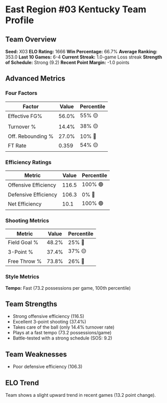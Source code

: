# East Region #03 Kentucky Team Profile
## Team Overview
**Seed:** X03
**ELO Rating:** 1666
**Win Percentage:** 66.7%
**Average Ranking:** 353.0
**Last 10 Games:** 6-4
**Current Streak:** 1.0-game Loss streak
**Strength of Schedule:** Strong (9.2)
**Recent Point Margin:** -1.0 points

## Advanced Metrics
### Four Factors
| Factor | Value | Percentile |
|--------|-------|------------|
| Effective FG% | 56.0% | 55% 🟡 |
| Turnover % | 14.4% | 38% 🟡 |
| Off. Rebounding % | 27.0% | 10% 🔴 |
| FT Rate | 0.359 | 54% 🟡 |

### Efficiency Ratings
| Metric | Value | Percentile |
|--------|-------|------------|
| Offensive Efficiency | 116.5 | 100% 🟢 |
| Defensive Efficiency | 106.3 | 0% 🔴 |
| Net Efficiency | 10.1 | 100% 🟢 |

### Shooting Metrics
| Metric | Value | Percentile |
|--------|-------|------------|
| Field Goal % | 48.2% | 25% 🔴 |
| 3-Point % | 37.4% | 37% 🟡 |
| Free Throw % | 73.8% | 26% 🔴 |

### Style Metrics
**Tempo:** Fast (73.2 possessions per game, 100th percentile)

## Team Strengths
* Strong offensive efficiency (116.5)
* Excellent 3-point shooting (37.4%)
* Takes care of the ball (only 14.4% turnover rate)
* Plays at a fast tempo (73.2 possessions/game)
* Battle-tested with a strong schedule (SOS: 9.2)

## Team Weaknesses
* Poor defensive efficiency (106.3)

## ELO Trend
Team shows a slight upward trend in recent games (13.2 point change).

